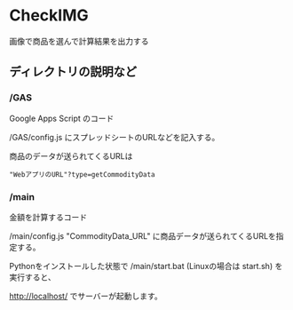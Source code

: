 # CheckIMG

画像で商品を選んで計算結果を出力する

## ディレクトリの説明など

### /GAS

Google Apps Script のコード

/GAS/config.js にスプレッドシートのURLなどを記入する。

商品のデータが送られてくるURLは

```
"WebアプリのURL"?type=getCommodityData
```

### /main

金額を計算するコード

/main/config.js "CommodityData_URL" に商品データが送られてくるURLを指定する。

Pythonをインストールした状態で /main/start.bat (Linuxの場合は start.sh) を実行すると、

<http://localhost/> でサーバーが起動します。
